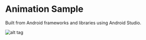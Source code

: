 # Animation Sample
Built from Android frameworks and libraries using Android Studio.

![alt tag](https://media.giphy.com/media/xUA7aMWojZl4PXCqFa/giphy.gif)
